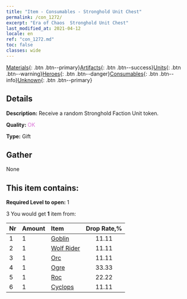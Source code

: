 ```yaml
---
title: "Item - Consumables - Stronghold Unit Chest"
permalink: /con_1272/
excerpt: "Era of Chaos  Stronghold Unit Chest"
last_modified_at: 2021-04-12
locale: en
ref: "con_1272.md"
toc: false
classes: wide
---
```

 [Materials](/){: .btn .btn--primary}[Artifacts](/Artifacts/){: .btn .btn--success}[Units](/Units/){: .btn .btn--warning}[Heroes](/Heroes/){: .btn .btn--danger}[Consumables](/Consumables/){: .btn .btn--info}[Unknown](/Unknown/){: .btn .btn--primary}

## Details
 **Description:** Receive a random Stronghold Faction Unit token.

 **Quality:** <span style="color: #DA70D6">OK</span>

 **Type:** Gift

## Gather

  None

## This item contains:

 **Required Level to open:** 1

 3 You would get **1** item  from:

  | Nr | Amount |     Item    | Drop Rate,% |
  |:---|:-------|:------------|:---------:|
  | 1 | 1 | [Goblin](/Items/unt_217/) | 11.11 | 
  | 2 | 1 | [Wolf Rider](/Items/unt_218/) | 11.11 | 
  | 3 | 1 | [Orc](/Items/unt_219/) | 11.11 | 
  | 4 | 1 | [Ogre](/Items/unt_220/) | 33.33 | 
  | 5 | 1 | [Roc](/Items/unt_221/) | 22.22 | 
  | 6 | 1 | [Cyclops](/Items/unt_222/) | 11.11 | 
